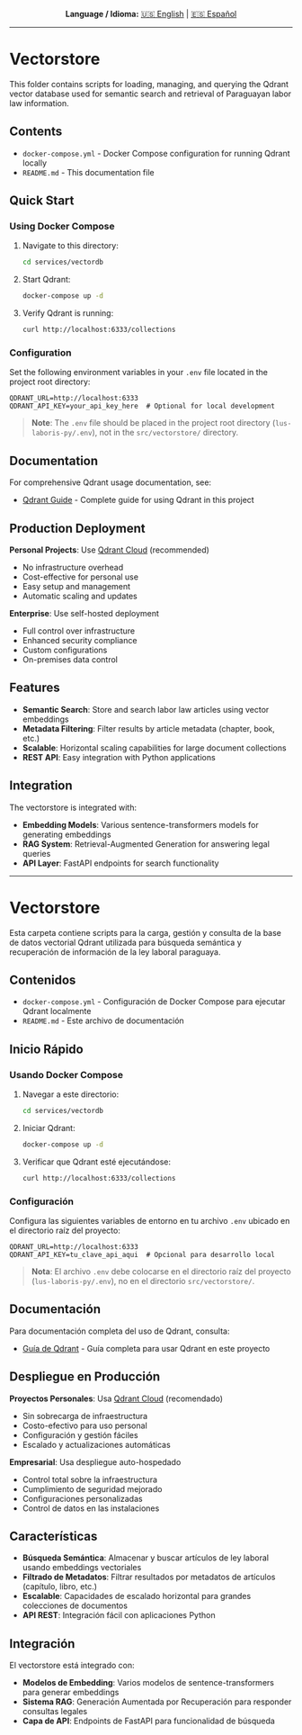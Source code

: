 
<div align="center">

**Language / Idioma:**
[🇺🇸 English](#contents) | [🇪🇸 Español](#contenidos)

</div>

---

# Vectorstore

This folder contains scripts for loading, managing, and querying the Qdrant vector database used for semantic search and retrieval of Paraguayan labor law information.

## Contents

- `docker-compose.yml` - Docker Compose configuration for running Qdrant locally
- `README.md` - This documentation file

## Quick Start

### Using Docker Compose

1. Navigate to this directory:

   ```bash
   cd services/vectordb
   ```

2. Start Qdrant:

   ```bash
   docker-compose up -d
   ```

3. Verify Qdrant is running:

   ```bash
   curl http://localhost:6333/collections
   ```

### Configuration

Set the following environment variables in your `.env` file located in the project root directory:

```env
QDRANT_URL=http://localhost:6333
QDRANT_API_KEY=your_api_key_here  # Optional for local development
```

> **Note**: The `.env` file should be placed in the project root directory (`lus-laboris-py/.env`), not in the `src/vectorstore/` directory.

## Documentation

For comprehensive Qdrant usage documentation, see:

- [Qdrant Guide](../../docs/qdrant_guide.md) - Complete guide for using Qdrant in this project

## Production Deployment

**Personal Projects**: Use [Qdrant Cloud](https://cloud.qdrant.io/) (recommended)

- No infrastructure overhead
- Cost-effective for personal use
- Easy setup and management
- Automatic scaling and updates

**Enterprise**: Use self-hosted deployment

- Full control over infrastructure
- Enhanced security compliance
- Custom configurations
- On-premises data control

## Features

- **Semantic Search**: Store and search labor law articles using vector embeddings
- **Metadata Filtering**: Filter results by article metadata (chapter, book, etc.)
- **Scalable**: Horizontal scaling capabilities for large document collections
- **REST API**: Easy integration with Python applications

## Integration

The vectorstore is integrated with:

- **Embedding Models**: Various sentence-transformers models for generating embeddings
- **RAG System**: Retrieval-Augmented Generation for answering legal queries
- **API Layer**: FastAPI endpoints for search functionality

---

# Vectorstore

Esta carpeta contiene scripts para la carga, gestión y consulta de la base de datos vectorial Qdrant utilizada para búsqueda semántica y recuperación de información de la ley laboral paraguaya.

## Contenidos

- `docker-compose.yml` - Configuración de Docker Compose para ejecutar Qdrant localmente
- `README.md` - Este archivo de documentación

## Inicio Rápido

### Usando Docker Compose

1. Navegar a este directorio:

   ```bash
   cd services/vectordb
   ```

2. Iniciar Qdrant:

   ```bash
   docker-compose up -d
   ```

3. Verificar que Qdrant esté ejecutándose:

   ```bash
   curl http://localhost:6333/collections
   ```

### Configuración

Configura las siguientes variables de entorno en tu archivo `.env` ubicado en el directorio raíz del proyecto:

```env
QDRANT_URL=http://localhost:6333
QDRANT_API_KEY=tu_clave_api_aqui  # Opcional para desarrollo local
```

> **Nota**: El archivo `.env` debe colocarse en el directorio raíz del proyecto (`lus-laboris-py/.env`), no en el directorio `src/vectorstore/`.

## Documentación

Para documentación completa del uso de Qdrant, consulta:

- [Guía de Qdrant](../../docs/qdrant_guide.md) - Guía completa para usar Qdrant en este proyecto

## Despliegue en Producción

**Proyectos Personales**: Usa [Qdrant Cloud](https://cloud.qdrant.io/) (recomendado)

- Sin sobrecarga de infraestructura
- Costo-efectivo para uso personal
- Configuración y gestión fáciles
- Escalado y actualizaciones automáticas

**Empresarial**: Usa despliegue auto-hospedado

- Control total sobre la infraestructura
- Cumplimiento de seguridad mejorado
- Configuraciones personalizadas
- Control de datos en las instalaciones

## Características

- **Búsqueda Semántica**: Almacenar y buscar artículos de ley laboral usando embeddings vectoriales
- **Filtrado de Metadatos**: Filtrar resultados por metadatos de artículos (capítulo, libro, etc.)
- **Escalable**: Capacidades de escalado horizontal para grandes colecciones de documentos
- **API REST**: Integración fácil con aplicaciones Python

## Integración

El vectorstore está integrado con:

- **Modelos de Embedding**: Varios modelos de sentence-transformers para generar embeddings
- **Sistema RAG**: Generación Aumentada por Recuperación para responder consultas legales
- **Capa de API**: Endpoints de FastAPI para funcionalidad de búsqueda
